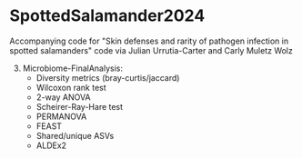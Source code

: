 # SpottedSalamander2024
Accompanying code for "Skin defenses and rarity of pathogen infection in spotted salamanders"
code via Julian Urrutia-Carter and Carly Muletz Wolz

3. Microbiome-FinalAnalysis:
   - Diversity metrics (bray-curtis/jaccard)
   - Wilcoxon rank test
   - 2-way ANOVA
   - Scheirer-Ray-Hare test
   - PERMANOVA
   - FEAST
   - Shared/unique ASVs
   - ALDEx2
